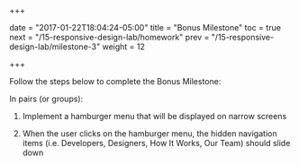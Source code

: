 +++

date = "2017-01-22T18:04:24-05:00"
title = "Bonus Milestone"
toc = true
next = "/15-responsive-design-lab/homework"
prev = "/15-responsive-design-lab/milestone-3"
weight = 12

+++

Follow the steps below to complete the Bonus Milestone:

In pairs (or groups): 

1. Implement a hamburger menu that will be displayed on narrow screens

2. When the user clicks on the hamburger menu, the hidden navigation items (i.e. Developers, Designers, How It Works, Our Team) should slide down

